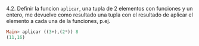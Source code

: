 4.2. Definir la funcion ```aplicar```, una tupla de 2 elementos con 
funciones y un entero, me devuelve como resultado una tupla con el resultado de aplicar el 
elemento a cada una de la funciones, p.ej.

```haskell
Main> aplicar ((3+),(2*)) 8 
(11,16) 
```
